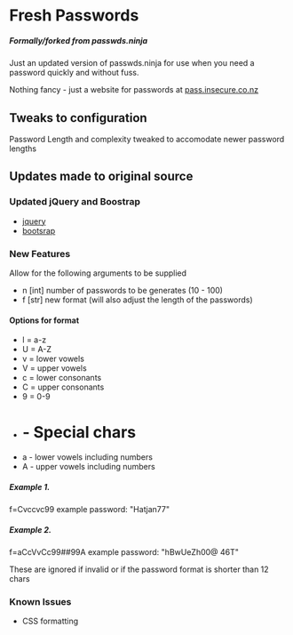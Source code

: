 # Fresh Passwords
##### Formally/forked from passwds.ninja

Just an updated version of passwds.ninja for use when you need a password quickly and without fuss.

Nothing fancy - just a website for passwords at [pass.insecure.co.nz](https://pass.insecure.co.nz)

## Tweaks to configuration
Password Length and complexity tweaked to accomodate newer password lengths 

## Updates made to original source
### Updated jQuery and Boostrap
- [jquery](https://developers.google.com/speed/libraries#jquery)
- [bootsrap](https://getbootstrap.com/docs/3.3/getting-started/)

### New Features
Allow for the following arguments to be supplied
- n [int] number of passwords to be generates (10 - 100)
- f [str] new format (will also adjust the length of the passwords)

#### Options for format

- l = a-z
- U = A-Z
- v = lower vowels
- V = upper vowels
- c = lower consonants
- C = upper consonants
- 9 = 0-9
- # - Special chars 
- a - lower vowels including numbers
- A - upper vowels including numbers

##### Example 1.

f=Cvccvc99
example password: "Hatjan77"

##### Example 2.
f=aCcVvCc99##99A
example password: "hBwUeZh00@ 46T"

These are ignored if invalid or if the password format is shorter than 12 chars

### Known Issues
- CSS formatting
